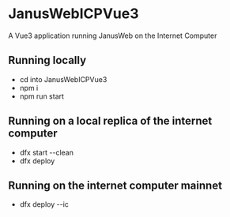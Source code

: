 # JanusWebICPVue3
A Vue3 application running JanusWeb on the Internet Computer

## Running locally
- cd into JanusWebICPVue3
- npm i
- npm run start

## Running on a local replica of the internet computer
- dfx start --clean
- dfx deploy

## Running on the internet computer mainnet
- dfx deploy --ic